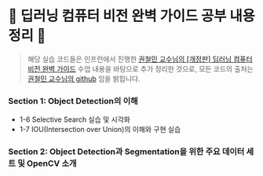 # 🌱 딥러닝 컴퓨터 비전 완벽 가이드 공부 내용 정리 🌱

> 해당 실습 코드들은 인프런에서 진행한 [권철민 교수님의 [개정판] 딥러닝 컴퓨터 비전 완벽 가이드](https://www.inflearn.com/course/%EB%94%A5%EB%9F%AC%EB%8B%9D-%EC%BB%B4%ED%93%A8%ED%84%B0%EB%B9%84%EC%A0%84-%EC%99%84%EB%B2%BD%EA%B0%80%EC%9D%B4%EB%93%9C/dashboard) 수업 내용을 바탕으로 추가 정리한 것으로,
> 모든 코드의 출처는 [권철민 교수님의 github](https://github.com/chulminkw/DLCV_New) 임을 밝힙니다.


### Section 1: Object Detection의 이해
- 1-6 Selective Search 실습 및 시각화
- 1-7 IOU(Intersection over Union)의 이해와 구현 실습


### Section 2: Object Detection과 Segmentation을 위한 주요 데이터 세트 및 OpenCV 소개
